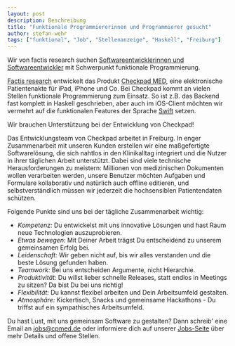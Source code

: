 ```yaml
---
layout: post
description: Beschreibung
title: "Funktionale Programmiererinnen und Programmierer gesucht"
author: stefan-wehr
tags: ["funktional", "Job", "Stellenanzeige", "Haskell", "Freiburg"]
---
```


Wir von factis research suchen
[Softwareentwicklerinnen und
Softwareentwickler](http://cpmed.de/jobs/) mit Schwerpunkt
funktionale Programmierung.

[Factis research](http://checkpad.de) entwickelt das
Produkt [Checkpad MED](http://cpmed.de/), eine elektronische
Patientenakte für iPad, iPhone und Co. Bei Checkpad kommt an vielen
Stellen funktionale Programmierung zum Einsatz. So ist z.B. das Backend
fast komplett in Haskell geschrieben, aber auch im iOS-Client möchten
wir vermehrt auf die funktionalen Features der Sprache
[Swift](/2015/11/09/swift.html) setzen.

Wir brauchen Unterstützung bei der Entwicklung von Checkpad!

<!-- more start -->

Das Entwicklungsteam von Checkpad arbeitet in Freiburg. In enger
Zusammenarbeit mit unseren Kunden erstellen wir eine maßgefertigte
Softwarelösung, die sich nahtlos in den Klinikalltag integriert und die
Nutzer in ihrer
täglichen Arbeit unterstützt. Dabei sind viele technische Herausforderungen
zu meistern: Millionen von medizinischen Dokumenten wollen verarbeiten
werden, unsere Benutzer möchten Aufgaben und Formulare kollaborativ und
natürlich auch offline editieren, und selbstverständlich müssen wir jederzeit die
hochsensiblen Patientendaten schützen.

Folgende Punkte sind uns bei der tägliche Zusammenarbeit wichtig:

- *Kompetenz:* Du entwickelst mit uns innovative Lösungen und hast Raum
neue Technologien auszuprobieren.
- *Etwas bewegen:* Mit Deiner Arbeit trägst Du entscheidend zu unserem
gemeinsamen Erfolg bei.
- *Leidenschaft:* Wir geben nicht auf, bis wir alles verstanden und die beste
Lösung gefunden haben.
- *Teamwork:* Bei uns entscheiden Argumente, nicht Hierarchie.
- *Produktivität:* Du willst lieber schnelle Releases, statt endlos in
Meetings zu sitzen? Da bist Du bei uns richtig!
- *Flexibilität:* Du kannst flexibel arbeiten und Dein Arbeitsumfeld
gestalten.
- *Atmosphäre:* Kickertisch, Snacks und gemeinsame Hackathons - Du triffst auf
ein sympathisches Arbeitsumfeld.

Du hast Lust, mit uns gemeinsam Software zu gestalten? Dann schreib' eine
Email an [jobs@cpmed.de](jobs@cpmed.de) oder informiere dich
auf unserer [Jobs-Seite](http://cpmed.de/jobs/) über mehr
Details und offene Stellen.

<!-- more end -->
